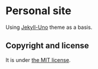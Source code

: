 # Personal site

Using [Jekyll-Uno](https://github.com/joshgerdes/jekyll-uno) theme as a basis.

## Copyright and license

It is under [the MIT license](/LICENSE).
